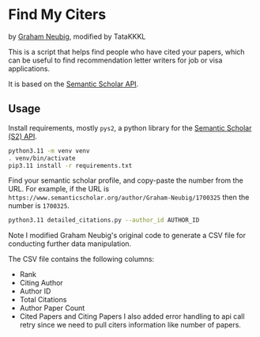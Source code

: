 # Find My Citers

by [Graham Neubig](http://www.phontron.com), modified by TataKKKL

This is a script that helps find people who have cited your papers, which can be useful to find recommendation letter writers for job or visa applications.

It is based on the [Semantic Scholar API](https://api.semanticscholar.org/api-docs/).

## Usage

Install requirements, mostly `pys2`,
a python library for the [Semantic Scholar (S2) API](api.semanticscholar.org/).

```bash
python3.11 -m venv venv
. venv/bin/activate
pip3.11 install -r requirements.txt
```

Find your semantic scholar profile, and copy-paste the number from the URL. For example, if the URL is `https://www.semanticscholar.org/author/Graham-Neubig/1700325` then the number is `1700325`.

```bash
python3.11 detailed_citations.py --author_id AUTHOR_ID
```
Note I modified Graham Neubig's original code to generate a CSV file for conducting further data manipulation.

The CSV file contains the following columns:
- Rank
- Citing Author
- Author ID
- Total Citations
- Author Paper Count
- Cited Papers and Citing Papers
I also added error handling to api call retry since we need to pull citers information like number of papers. 